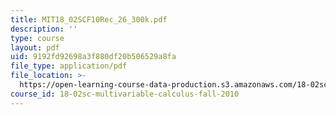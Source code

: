 ```yaml
---
title: MIT18_02SCF10Rec_26_300k.pdf
description: ''
type: course
layout: pdf
uid: 9192fd92698a3f880df20b506529a8fa
file_type: application/pdf
file_location: >-
  https://open-learning-course-data-production.s3.amazonaws.com/18-02sc-multivariable-calculus-fall-2010/9192fd92698a3f880df20b506529a8fa_MIT18_02SCF10Rec_26_300k.pdf
course_id: 18-02sc-multivariable-calculus-fall-2010
---
```

